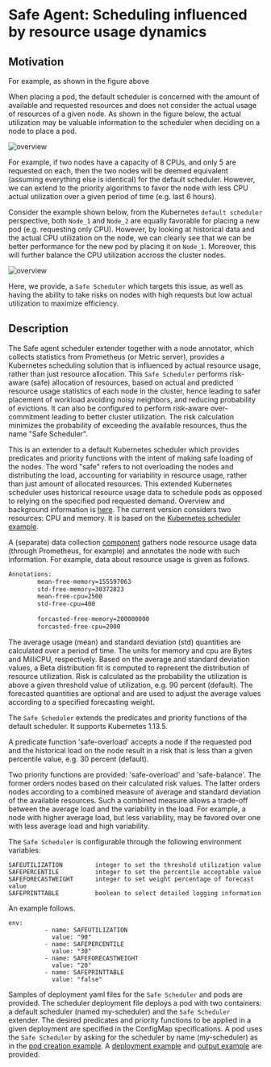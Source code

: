 # Safe Agent: Scheduling influenced by resource usage dynamics

## Motivation

For example, as shown in the figure above 

When placing a pod, the default scheduler is concerned with the amount of available and requested resources and does not consider the actual usage of resources of a given node. As shown in the figure below, the actual utilization may be valuable information to the scheduler when deciding on a node to place a pod.

![overview](../media/overview.png)

For example, if two nodes have a capacity of 8 CPUs, and only 5 are requested on each, then the two nodes will be deemed equivalent (assuming everything else is identical) for the default scheduler. However, we can extend to the priority algorithms to favor the node with less CPU actual utilization over a given period of time (e.g. last 6 hours).

Consider the example shown below, from the Kubernetes `default scheduler` perspective, both `Node_1` and `Node_2` are equally favorable for placing a new pod (e.g. requesting only CPU). However, by looking at historical data and the actual CPU utilization on the node, we can clearly see that we can be better performance for the new pod by placing it on `Node_1`. Moreover, this will further balance the CPU utilization accross the cluster nodes. 

![overview](../media/use-case.png)


Here, we provide, a `Safe Scheduler` which targets this issue, as well as having the ability to take risks on nodes with high requests but low actual utilization to maximize efficiency.

## Description

The Safe agent scheduler extender together with a node annotator, which collects statistics from Prometheus (or Metric server), provides a Kubernetes scheduling solution that is influenced by actual resource usage, rather than just resource allocation. This `Safe Scheduler` performs risk-aware (safe) allocation of resources, based on actual and predicted resource usage statistics of each node in the cluster, hence leading to safer placement of workload avoiding noisy neighbors, and reducing probability of evictions. It can also be configured to perform risk-aware over-commitment leading to better cluster utilization. The risk calculation minimizes the probability of exceeding the available resources, thus the name "Safe Scheduler".

This is an extender to a default Kubernetes scheduler which provides predicates and priority functions with the intent of making safe loading of the nodes. The word "safe" refers to not overloading the nodes and distributing the load, accounting for variability in resource usage, rather than just amount of allocated resources. This extended Kubernetes scheduler uses historical resource usage data to schedule pods as opposed to relying on the specified pod requested demand. Overview and background information is [here](../docs/usageResourceAlloc.pdf). The current version considers two resources: CPU and memory. It is based on the [Kubernetes scheduler example](https://github.com/everpeace/k8s-scheduler-extender-example).

A (separate) data collection [component](../node-annotator/usage/) gathers node resource usage data  (through Prometheus, for example) and annotates the node with such information. For example, data about resource usage is given as follows.

```bash
Annotations:
		mean-free-memory=155597063
		std-free-memory=30372823
		mean-free-cpu=2500
		std-free-cpu=400
		
		forcasted-free-memory=200000000
		forcasted-free-cpu=2000
```

The average usage (mean) and standard deviation (std) quantities are calculated over a period of time. The units for memory and cpu are Bytes and MilliCPU, respectively. Based on the average and standard deviation values, a Beta distribution fit is computed to represent the distribution of resource utilization. Risk is calculated as the probability the utilization is above a given threshold value of utilization, e.g. 90 percent (default). The forecasted quantities are optional and are used to adjust the average values according to a specified forecasting weight.

The `Safe Scheduler`  extends the predicates and priority functions of the default scheduler. It supports Kubernetes 1.13.5.

A predicate function 'safe-overload' accepts a node if the requested pod and the historical load on the node result in a risk that is less than a given percentile value, e.g. 30 percent (default). 

Two priority functions are provided: 'safe-overload' and 'safe-balance'. The former orders nodes based on their calculated risk values. The latter orders nodes according to a combined measure of average and standard deviation of the available resources. Such a combined measure allows a trade-off between the average load and the variability in the load. For example, a node with higher average load, but less variability, may be favored over one with less average load and high variability.

The `Safe Scheduler`  is configurable through the following environment variables: 

```
SAFEUTILIZATION			integer to set the threshold utilization value
SAFEPERCENTILE			integer to set the percentile acceptable value
SAFEFORECASTWEIGHT		integer to set weight percentage of forecast value
SAFEPRINTTABLE			boolean to select detailed logging information
```

An example follows.

```
env:
          - name: SAFEUTILIZATION
            value: "90"
          - name: SAFEPERCENTILE
            value: "30"
          - name: SAFEFORECASTWEIGHT
            value: "20"
          - name: SAFEPRINTTABLE
            value: "false"
```

Samples of deployment yaml files for the `Safe Scheduler` and pods are provided. The scheduler deployment file deploys a pod with two containers: a default scheduler (named my-scheduler) and the `Safe Scheduler` extender. The desired predicates and priority functions to be applied in a given deployment are specified in the ConfigMap specifications. A pod uses the `Safe Scheduler` by asking for the scheduler by name (my-scheduler) as in the [pod creation example](../yamlfiles/test-pod.yaml). A [deployment example](../yamlfiles/extender.safe.yaml) and [output example](../docs/example.pdf) are provided.

